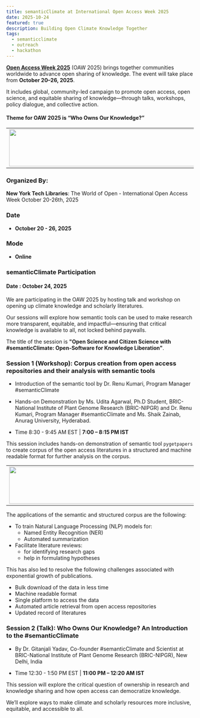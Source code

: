 ```yaml
---
title: semanticClimate at International Open Access Week 2025 
date: 2025-10-24
featured: true
description: Building Open Climate Knowledge Together  
tags:
  - semanticclimate
  - outreach
  - hackathon
---
```


**[Open Access Week 2025](https://www.openaccessweek.org/)** (OAW 2025) brings together communities worldwide to advance open sharing of knowledge. The event will take place from **October 20–26, 2025**.

It includes global, community-led campaign to promote open access, open science, and equitable sharing of knowledge—through talks, workshops, policy dialogue, and collective action.

#### Theme for OAW 2025 is “Who Owns Our Knowledge?”

<table>
  <tr>
    <td>
      <img src='{{ "/static/img/events_all/oaw25_p1.png" | url }}' width="500" height="100">
    </td>
  </tr>
</table>

### Organized By:

**New York Tech Libraries**: The World of Open - International Open Access Week October 20-26th, 2025 

### Date
- **October 20 - 26, 2025**

### Mode
- **Online**

### semanticClimate Participation

#### Date : October 24, 2025

We are participating in the OAW 2025 by hosting talk and workshop on opening up climate knowledge and scholarly literatures.

Our sessions will explore how semantic tools can be used to make research more transparent, equitable, and impactful—ensuring that critical knowledge is available to all, not locked behind paywalls.

The title of the session is **"Open Science and Citizen Science with #semanticClimate: Open-Software for Knowledge Liberation"**.

### Session 1 (Workshop): Corpus creation from open access repositories and their analysis with semantic tools

- Introduction of the semantic tool by Dr. Renu Kumari, Program Manager #semanticClimate
- Hands-on Demonstration by Ms. Udita Agarwal, Ph.D Student, BRIC-National Institute of Plant Genome Research (BRIC-NIPGR) and Dr. Renu Kumari, Program Manager #semanticClimate and Ms. Shaik Zainab, Anurag University, Hyderabad.

- Time 8:30 - 9:45 AM EST | **7:00 – 8:15 PM IST**

This session includes hands-on demonstration of semantic tool `pygetpapers` to create corpus of the open access literatures in a structured and machine readable format for further analysis on the corpus. 

<table>
  <tr>
    <td>
      <img src='{{ "/static/img/events_all/corpus_workflow.png" | url }}' width="500" height="100">
    </td>
  </tr>
</table>

The applications of the semantic and structured corpus are the following:

- To train Natural Language Processing (NLP) models for:
    - Named Entity Recognition (NER)
    - Automated summarization
- Facilitate literature reviews:
    - for identifying research gaps
    - help in formulating hypotheses

This has also led to resolve the following challenges associated with exponential growth of publications.

- Bulk download of the data in less time
- Machine readable format 
- Single platform to access the data
- Automated article retrieval from open access repositories
- Updated record of literatures


### Session 2 (Talk): Who Owns Our Knowledge? An Introduction to the #semanticClimate

- By Dr. Gitanjali Yadav, Co-founder #semanticClimate and Scientist at BRIC-National Institute of Plant Genome Research (BRIC-NIPGR), New Delhi, India

- Time 12:30 - 1:50 PM EST | **11:00 PM – 12:20 AM IST** 

This session will explore the critical question of ownership in research and knowledge sharing and how open access can democratize knowledge. 

We’ll explore ways to make climate and scholarly resources more inclusive, equitable, and accessible to all. 






